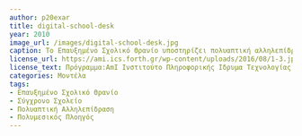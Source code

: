```yaml
---
author: p20exar
title: digital-school-desk
year: 2010 
image_url: /images/digital-school-desk.jpg
caption: Το Επαυξημένο Σχολικό Θρανίο υποστηρίζει πολυαπτική αλληλεπίδραση και αναγνώριση σχημάτων, ενώ παράλληλα ενσωματώνει μία ποικιλία εφαρμογών που στοχεύουν στο επίκεντρο της μαθησιακής διαδικασίας. Το Επαυξημένο Σχολικό Βιβλίο ενισχύει με πληροφορίες το πραγματικό βιβλίο, ενσωματώνοντας γραφή και υποστηρίζοντας τη διαδικασία εκμάθησης μέσω της παροχής βοηθητικού περιεχομένου σχετικού με το γνωστικό αντικείμενο. Τα σημεία ενδιαφέροντος μέσα σε μία σελίδα μπορούν να επιλεγούν και στη συνέχεια το σχετικό περιεχόμενο συγκεντρώνεται και εμφανίζεται δυναμικά.
license_url: https://ami.ics.forth.gr/wp-content/uploads/2016/08/1-3.jpg
license_text: Πρόγραμμα:AmI Ινστιτούτο Πληροφορικής Ιδρυμα Τεχνολογίας & Έρευνας
categories: Μοντέλα
tags:
- Επαυξημένο Σχολικό Θρανίο
- Σύγχρονο Σχολείο
- Πολυαπτική Αλληλεπίδραση
- Πολυμεσικός Πλοηγός
---
```

